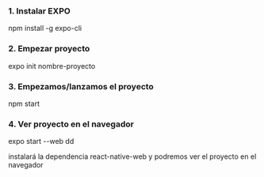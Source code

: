### 1. Instalar EXPO

npm install -g expo-cli


###  2. Empezar proyecto

expo init nombre-proyecto


### 3. Empezamos/lanzamos el proyecto 
npm start


### 4. Ver proyecto en el navegador

 expo start --web dd

instalará la dependencia react-native-web y podremos ver el proyecto en el navegador 
